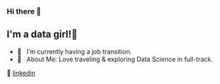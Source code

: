 ### Hi there 👋

## I'm a data girl!📖

- 🌱  &nbsp; I’m currently having a job transition. 
- 💜  &nbsp; About Me: Love traveling & exploring Data Science in full-track. 

👔 [linkedin][linkedin]
 
[linkedin]: https://www.linkedin.com/in/xinyue-liu-237641169/
